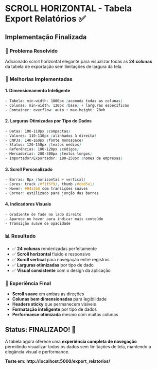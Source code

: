 # SCROLL HORIZONTAL - Tabela Export Relatórios ✅

## Implementação Finalizada

### 🎯 **Problema Resolvido**
Adicionado scroll horizontal elegante para visualizar todas as **24 colunas** da tabela de exportação sem limitações de largura da tela.

### 🔧 **Melhorias Implementadas**

#### **1. Dimensionamento Inteligente**
```css
- Tabela: min-width: 1800px (acomoda todas as colunas)
- Colunas: min-width: 120px (base) + larguras específicas
- Container: overflow: auto + max-height: 70vh
```

#### **2. Larguras Otimizadas por Tipo de Dados**
```css
- Datas: 100-110px (compactas)
- Valores: 110-130px (alinhados à direita)
- CNPJs: 140-160px (fonte monospace)
- Status: 120-150px (textos médios)
- Referências: 100-120px (códigos)
- Mercadorias: 200-300px (textos longos)
- Importador/Exportador: 180-250px (nomes de empresas)
```

#### **3. Scroll Personalizado**
```css
- Barras: 8px (horizontal + vertical)
- Cores: track (#f1f5f9), thumb (#cbd5e1)
- Hover: #94a3b8 com transições suaves
- Corner: estilizado para junção das barras
```

#### **4. Indicadores Visuais**
```css
- Gradiente de fade no lado direito
- Aparece no hover para indicar mais conteúdo
- Transição suave de opacidade
```

### 📊 **Resultado**
- ✅ **24 colunas** renderizadas perfeitamente
- ✅ **Scroll horizontal** fluido e responsivo
- ✅ **Scroll vertical** para navegação entre registros
- ✅ **Larguras otimizadas** por tipo de dado
- ✅ **Visual consistente** com o design da aplicação

### 🎨 **Experiência Final**
- **Scroll suave** em ambas as direções
- **Colunas bem dimensionadas** para legibilidade
- **Headers sticky** que permanecem visíveis
- **Formatação inteligente** por tipo de dados
- **Performance otimizada** mesmo com muitas colunas

## Status: FINALIZADO! 🚀

A tabela agora oferece uma **experiência completa de navegação** permitindo visualizar todos os dados sem limitações de tela, mantendo a elegância visual e performance.

**Teste em: http://localhost:5000/export_relatorios/**
